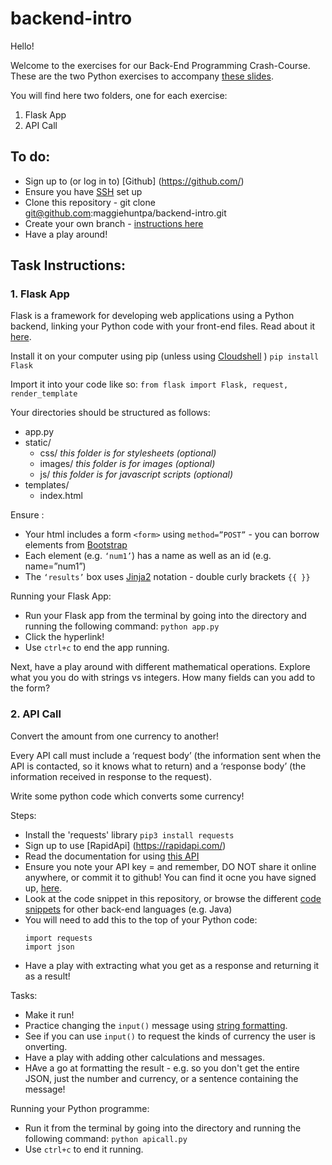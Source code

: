 # backend-intro

Hello!

Welcome to the exercises for our Back-End Programming Crash-Course. These are the two Python exercises to accompany [these slides](https://docs.google.com/presentation/d/1_rxOPxl4PAXPJmTotoqev6pISNESj8-l60yvAa2kCkE/edit?usp=sharing).

You will find here two folders, one for each exercise:

1. Flask App
2. API Call

## To do:
- Sign up to (or log in to) [Github] (https://github.com/)
- Ensure you have [SSH](https://docs.github.com/en/authentication/connecting-to-github-with-ssh) set up
- Clone this repository - git clone git@github.com:maggiehuntpa/backend-intro.git
- Create your own branch - [instructions here](https://docs.github.com/en/pull-requests/collaborating-with-pull-requests/proposing-changes-to-your-work-with-pull-requests/creating-and-deleting-branches-within-your-repository)
- Have a play around!

## Task Instructions:

### 1. Flask App
Flask is a framework for developing web applications using a Python backend, linking your Python code with your front-end files. Read about it [here](https://flask.palletsprojects.com/en/2.3.x/).

Install it on your computer using pip (unless using [Cloudshell](https://cloud.google.com/shell) )
`pip install Flask`

Import it into your code like so:
`from flask import Flask, request, render_template`

Your directories should be structured as follows:
- app.py
- static/
    - css/  _this folder is for stylesheets (optional)_
    - images/  _this folder is for images (optional)_
    - js/  _this folder is for javascript scripts (optional)_
- templates/
    - index.html

Ensure :
- Your html includes a form `<form>` using `method=”POST”` - you can borrow elements from [Bootstrap](https://getbootstrap.com/docs/4.0/components/forms/)
- Each element (e.g. `‘num1’`) has a name as well as an id (e.g. name=”num1”)
- The `‘results’` box uses [Jinja2](https://jinja.palletsprojects.com/en/3.1.x/api/#basics) notation - double curly brackets `{{ }}` 

Running your Flask App:
- Run your Flask app from the terminal by going into the directory and running the following command:
    `python app.py`
- Click the hyperlink!
- Use `ctrl+c` to end the app running.

Next, have a play around with different mathematical operations. Explore what you you do with strings vs integers. How many fields can you add to the form?

### 2. API Call

Convert the amount from one currency to another!

Every API call must include a ‘request body’ (the information sent when the API is contacted, so it knows what to return) and a ‘response body’ (the information received in response to the request).

Write some python code which converts some currency!

Steps:
- Install the 'requests' library `pip3 install requests`
- Sign up to use [RapidApi] (https://rapidapi.com/)
- Read the documentation for using [this API](https://rapidapi.com/natkapral/api/currency-converter5/)
- Ensure you note your API key = and remember, DO NOT share it online anywhere, or commit it to github! You can find it ocne you have signed up, [here](https://rapidapi.com/natkapral/api/currency-converter5/playground/).
- Look at the code snippet in this repository, or browse the different [code snippets](https://rapidapi.com/natkapral/api/currency-converter5/playground/apiendpoint_b0d109c2-e479-4f70-be68-ab4dbe08cfcf) for other back-end languages (e.g. Java)
- You will need to add this to the top of your Python code:
    ```
    import requests
    import json
    ```
- Have a play with extracting what you get as a response and returning it as a result!

Tasks:
- Make it run!
- Practice changing the `input()` message using [string formatting](https://www.w3schools.com/python/ref_string_format.asp).
- See if you can use `input()` to request the kinds of currency the user is onverting.
- Have a play with adding other calculations and messages.
- HAve a go at formatting the result - e.g. so you don't get the entire JSON, just the number and currency, or a sentence containing the message!


Running your Python programme:
- Run it from the terminal by going into the directory and running the following command:
    `python apicall.py`
- Use `ctrl+c` to end it running.
